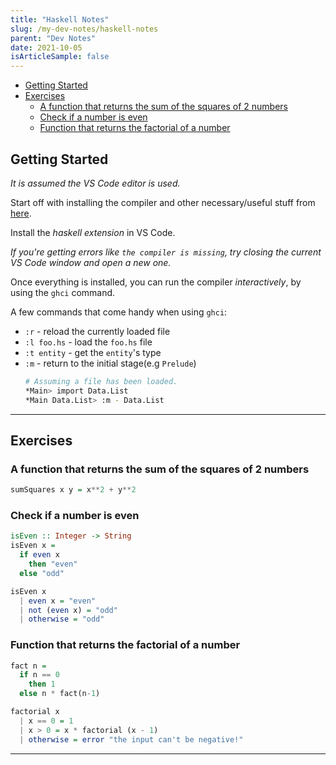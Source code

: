 ```yaml
---
title: "Haskell Notes"
slug: /my-dev-notes/haskell-notes
parent: "Dev Notes"
date: 2021-10-05
isArticleSample: false
---
```


- [Getting Started](#getting-started)
- [Exercises](#exercises)
  - [A function that returns the sum of the squares of 2 numbers](#a-function-that-returns-the-sum-of-the-squares-of-2-numbers)
  - [Check if a number is even](#check-if-a-number-is-even)
  - [Function that returns the factorial of a number](#function-that-returns-the-factorial-of-a-number)

## Getting Started

*It is assumed the VS Code editor is used.*

Start off with installing the compiler and other necessary/useful stuff from [here](https://www.haskell.org/ghcup/).

Install the *haskell extension* in VS Code.

*If you're getting errors like `the compiler is missing`, try closing the current VS Code window and open a new one.*

Once everything is installed, you can run the compiler *interactively*, by using the `ghci` command.

A few commands that come handy when using `ghci`:

* `:r` - reload the currently loaded file
* `:l foo.hs` - load the `foo.hs` file
* `:t entity` - get the `entity`'s type
* `:m` - return to the initial stage(e.g `Prelude`)
  ```bash
  # Assuming a file has been loaded.
  *Main> import Data.List
  *Main Data.List> :m - Data.List 
  ```

---

## Exercises

### A function that returns the sum of the squares of 2 numbers

```haskell
sumSquares x y = x**2 + y**2
```

### Check if a number is even

```hs
isEven :: Integer -> String
isEven x =
  if even x
    then "even"
  else "odd"
```

```hs
isEven x
  | even x = "even"
  | not (even x) = "odd"
  | otherwise = "odd"
```

### Function that returns the factorial of a number

```hs
fact n =
  if n == 0
    then 1
  else n * fact(n-1)
```

```hs
factorial x
  | x == 0 = 1
  | x > 0 = x * factorial (x - 1)
  | otherwise = error "the input can't be negative!"
```

---
